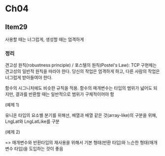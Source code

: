 # Ch04

## Item29

사용할 때는 너그럽게, 생성할 때는 엄격하게

### 정리

견고성 원칙(robustness principle) / 포스텔의 원칙(Postel's Law): TCP 구현체는 견고성의 일반적 원칙을 따라야 한다. 당신의 작업은 엄격하게 하고, 다른 사람의 작업은 너그럽게 받아들여야 한다.

함수의 시그니처에도 비슷한 규칙을 적용. 함수의 매개변수는 타입의 범위가 넓어도 되지만, 결과를 반환할 때는 일반적으로 범위가 구체적이어야 함

(예제 1)

유니온 타입의 요소별 분기를 위해선, 배열과 배열 같은 것(array-like)의 구분을 위해, LngLat와 LngLatLike를 구분

(예제 2)

=> 매개변수와 반환타입의 재사용을 위해서 기본 형태(반환 타입)와 느슨한 형태(매개변수 타입)을 도입하는 것이 좋음
